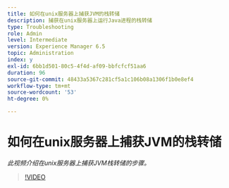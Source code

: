 ```yaml
---
title: 如何在unix服务器上捕获JVM的栈转储
description: 捕获在unix服务器上运行Java进程的栈转储
type: Troubleshooting
role: Admin
level: Intermediate
version: Experience Manager 6.5
topic: Administration
index: y
exl-id: 6bb1d501-80c5-4f4d-af09-bbfcfcf51aa6
duration: 96
source-git-commit: 48433a5367c281cf5a1c106b08a1306f1b0e8ef4
workflow-type: tm+mt
source-wordcount: '53'
ht-degree: 0%

---
```


# 如何在unix服务器上捕获JVM的栈转储

*此视频介绍在unix服务器上捕获JVM栈转储的步骤。*

>[!VIDEO](https://video.tv.adobe.com/v/3417731?quality=12&learn=on&captions=chi_hans)
